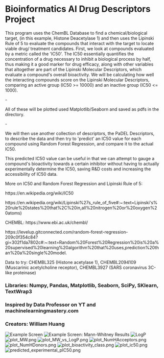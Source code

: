 <h1>Bioinformatics AI Drug Descriptors Project</h1>
  <p>This program uses the ChemBL Database to find a chemical/biological target, 
  (in this example, Histone Deacetylase 1) and then uses the Lipinski Rule of 5 
  to evaluate the compounds that interact with the target to locate viable drug/
  treatment candidates. First, we look at compounds evaluated by a metric called the 'IC50'.
  The IC50 essentially quantifies the concentration of a drug necessary
  to inhibit a biological process by half, thus making it a good marker
  for drug efficacy, along with other variables that altogether are part
  of the Lipinski Molecular Descriptors, which evaluate a compound's
  overall bioactivity. We will be calculating how well the interacting
  compounds score on the Lipinski Molecular Descriptors, comparing an
  active group (IC50 >= 10000) and an inactive group (IC50 <= 1000).<p> -</p> 
  <p>All of these will be plotted used Matplotlib/Seaborn and saved as pdfs in the
  directory.</p><p>-</p>


  We will then use another collection of descriptors, the PaDEL
  Descriptors, to describe the data and then try to 'predict' an IC50
  value for each compound using Random Forest Regression, and compare it
  to the actual IC50.


  This predicted IC50 value can be useful in that we can attempt to
  gauge a compound's bioactivity towards a certain inhibitor without
  having to actually experimentally determine the IC50, saving R&D costs and
  increasing the accessibility of IC50 data.</p>
  
    
  <p>More on IC50 and Random Forest Regression and Lipinski Rule of 5:</p>
  <p>https://en.wikipedia.org/wiki/IC50</p>
  <p>https://en.wikipedia.org/wiki/Lipinski%27s_rule_of_five#:~:text=Lipinski's%20rule%20states%20that%2C%20in,all%20nitrogen%20or%20oxygen%20atoms)
  <p>CHEMBL: https://www.ebi.ac.uk/chembl/</p>
  <p>https://levelup.gitconnected.com/random-forest-regression-209c0f354c84?gi=302f1da7802c#:~:text=Random%20Forest%20Regression%20is%20a%20supervised%20learning%20algorithm%20that%20uses,prediction%20than%20a%20single%20model.</p>
  
  <p>Data to try: CHEMBL325 (Histone acetylase 1), CHEMBL2094109 (Muscarinic acetylcholine receptor), 	CHEMBL3927 (SARS coronavirus 3C-like proteinase) 
  </p>  
 <h3>Libraries: Numpy, Pandas, Matplotlib, Seaborn, SciPy, SKlearn, TextWrap3</h3>
 <h3>Inspired by Data Professor on YT and machinelearningmastery.com</h3>
 <h3>Creators: William Huang</h3>
 
  ![Example Screen](https://github.com/williamhuang3/bioinformatics-drug-project/blob/main/assets/Screenshot%20(24).png)
  ![Example Screen: Mann-Whitney Results](https://github.com/williamhuang3/bioinformatics-drug-project/blob/main/assets/Screenshot%20(26).png)
  ![LogP](https://github.com/williamhuang3/bioinformatics-drug-project/blob/main/assets/plot_LogP.png)
  ![plot_MW.png](https://github.com/williamhuang3/bioinformatics-drug-project/blob/main/assets/plot_MW.png)
  ![plot_MW_vs_LogP.png](https://github.com/williamhuang3/bioinformatics-drug-project/blob/main/assets/plot_MW_vs_LogP.png)
  ![plot_NumHAcceptors.png](https://github.com/williamhuang3/bioinformatics-drug-project/blob/main/assets/plot_NumHAcceptors.png)
  ![plot_NumHDonors.png](https://github.com/williamhuang3/bioinformatics-drug-project/blob/main/assets/plot_NumHDonors.png)
  ![plot_bioactivity_class.png](https://github.com/williamhuang3/bioinformatics-drug-project/blob/main/assets/plot_bioactivity_class.png)
  ![plot_ic50.png](https://github.com/williamhuang3/bioinformatics-drug-project/blob/main/assets/plot_ic50.png)
  ![predicted_experimental_pIC50.png](https://github.com/williamhuang3/bioinformatics-drug-project/blob/main/assets/predicted_experimental_pIC50.png)



